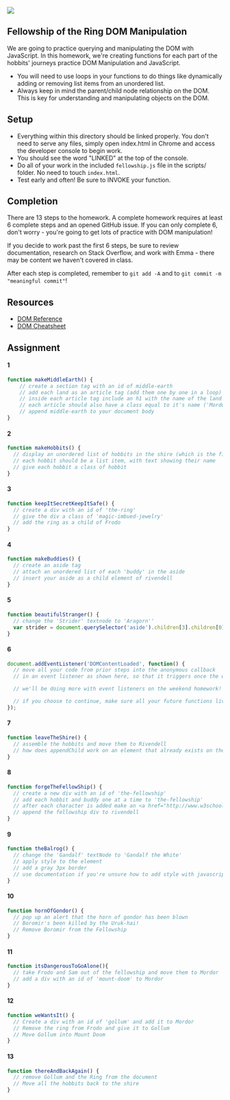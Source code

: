 ![](https://camo.githubusercontent.com/0f02bf4db8975e500603f16d431d494c277f9876/687474703a2f2f737461746963322e666a63646e2e636f6d2f636f6d6d656e74732f416c72656164792b7369636b2b6f662b736565696e672b746869732b626974636865732b756e696e74656c6c6967656e742b6c6f6f6b696e672b666163652b5f39666236393334653138376631616236666637346666316664376438336636612e6a7067)

## Fellowship of the Ring DOM Manipulation

We are going to practice querying and manipulating the DOM with JavaScript. In this homework, we're creating functions for each part of the hobbits' journeys practice DOM Manipulation and JavaScript.

- You will need to use loops in your functions to do things like dynamically adding or removing list items from an unordered list.  
- Always keep in mind the parent/child node relationship on the DOM. This is key for understanding and manipulating objects on the DOM.

## Setup
- Everything within this directory should be linked properly. You don't need to serve any files, simply open index.html in Chrome and access the developer console to begin work.
- You should see the word "LINKED" at the top of the console.
- Do all of your work in the included `fellowship.js` file in the scripts/ folder. No need to touch `index.html`.
- Test early and often! Be sure to INVOKE your function.

## Completion
There are 13 steps to the homework. A complete homework requires at least 6 complete steps and an opened GitHub issue. If you can only complete 6, don't worry - you're going to get lots of practice with DOM manipulation!

If you decide to work past the first 6 steps, be sure to review documentation, research on Stack Overflow, and work with Emma - there may be content we haven't covered in class.

After each step is completed, remember to `git add -A` and to `git commit -m "meaningful commit"`!

## Resources
- [DOM Reference](https://developer.mozilla.org/en-US/docs/DOM/DOM_Reference)
- [DOM Cheatsheet](http://christianheilmann.com/stuff/JavaScript-DOM-Cheatsheet.pdf)

## Assignment

#### 1

```javascript
function makeMiddleEarth() {
    // create a section tag with an id of middle-earth
    // add each land as an article tag (add them one by one in a loop)
    // inside each article tag include an h1 with the name of the land
    // each article should also have a class equal to it's name ('Mordor' element should have a class of 'mordor', 'The Shire' should have a class of 'the-shire' - HINT: look up .split() and .join() for strings )
    // append middle-earth to your document body
}
```

#### 2

```javascript
function makeHobbits() {
  // display an unordered list of hobbits in the shire (which is the first article tag on the page)
  // each hobbit should be a list item, with text showing their name
  // give each hobbit a class of hobbit
}
```

#### 3

```javascript
function keepItSecretKeepItSafe() {
  // create a div with an id of 'the-ring'
  // give the div a class of 'magic-imbued-jewelry'
  // add the ring as a child of Frodo
}
```

#### 4

```javascript
function makeBuddies() {
  // create an aside tag
  // attach an unordered list of each 'buddy' in the aside
  // insert your aside as a child element of rivendell
}
```

#### 5

```javascript
function beautifulStranger() {
  // change the 'Strider' textnode to 'Aragorn''
  var strider = document.querySelector('aside').children[3].children[0]
}
```

#### 6
```js
document.addEventListener('DOMContentLoaded', function() {
  // move all your code from prior steps into the anonymous callback
  // in an event listener as shown here, so that it triggers once the webpage has loaded.

  // we'll be doing more with event listeners on the weekend homework!

  // if you choose to continue, make sure all your future functions live inside this callback
});
```
#### 7

```javascript
function leaveTheShire() {
  // assemble the hobbits and move them to Rivendell
  // how does appendChild work on an element that already exists on the page?
}
```

#### 8

```javascript
function forgeTheFellowShip() {
  // create a new div with an id of 'the-fellowship'
  // add each hobbit and buddy one at a time to 'the-fellowship'
  // after each character is added make an <a href="http://www.w3schools.com/jsref/met_win_alert.asp">alert</a> that they have joined your party
  // append the fellowship div to rivendell
}
```

#### 9

```javascript
function theBalrog() {
  // change the 'Gandalf' textNode to 'Gandalf the White'
  // apply style to the element
  // add a gray 3px border
  // use documentation if you're unsure how to add style with javascript!
}
```

#### 10

```javascript
function hornOfGondor() {
  // pop up an alert that the horn of gondor has been blown
  // Boromir's been killed by the Uruk-hai!
  // Remove Boromir from the Fellowship
}
```

#### 11

```javascript
function itsDangerousToGoAlone(){
  // take Frodo and Sam out of the fellowship and move them to Mordor
  // add a div with an id of 'mount-doom' to Mordor
}
```

#### 12

```javascript
function weWantsIt() {
  // Create a div with an id of 'gollum' and add it to Mordor
  // Remove the ring from Frodo and give it to Gollum
  // Move Gollum into Mount Doom
}
```

#### 13

```javascript
function thereAndBackAgain() {
  // remove Gollum and the Ring from the document
  // Move all the hobbits back to the shire
}
```
